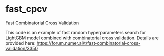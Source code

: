 # fast_cpcv
Fast Combinatorial Cross Validation

This code is an example of fast random hyperparameters search for LightGBM model combined with combinatorial cross validation. Details are provided here: https://forum.numer.ai/t/fast-combinatorial-cross-validation/3350 
